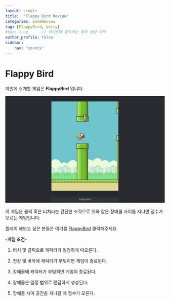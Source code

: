 ```yaml
---
layout: single
title:  "Flappy Bird Review"
categories: GameReview
tag: [FlappyBird, Unity]
#toc: true      // 사이드에 움직이는 목차 생성 여부
author_profile: false
sidebar:
    nav: "counts"
---
```


# Flappy Bird 

 이번에 소개할 게임은 **FlappyBird** 입니다.



![flappybird02](https://github.com/DozeKR/DozeKR.github.io/blob/master/images/2023-02-15-flappybird/flappybird02.png?raw=true)

이 게임은 클릭 혹은 터치라는 간단한 조작으로 위와 같은 장애물 사이를 지나면 점수가 오르는 게임입니다.  

 플레이 해보고 싶은 분들은  여기를 [FlappyBird](https://flappybird.io/) 클릭해주세요.


**-게임 조건-**

1. 터치 및 클릭으로 캐릭터가 일정하게 떠오른다.

2. 천장 및 바닥에 캐릭터가 부딪히면 게임이 종료된다.

3. 장애물에 캐릭터가 부딪히면 게임이 종료된다.

4. 장애물은 일정 범위로 랜덤하게 생성된다.

5. 장애물 사이 공간을 지나갈 때 점수가 오른다.

